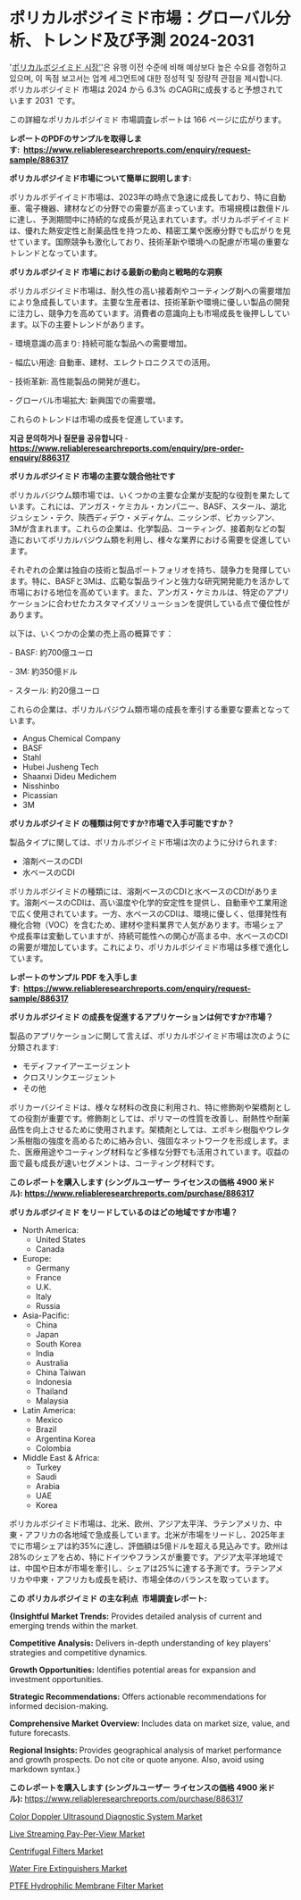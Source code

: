 <p><h1>ポリカルボジイミド市場：グローバル分析、トレンド及び予測 2024-2031</h1></p><p>'<a href="https://www.reliableresearchreports.com/polycarbodiimides-r886317?utm_campaign=107&utm_medium=36&utm_source=Github&utm_content=ia&utm_term=25102024&utm_id=polycarbodiimides">ポリカルボジイミド 시장'</a>'은 유행 이전 수준에 비해 예상보다 높은 수요를 경험하고 있으며, 이 독점 보고서는 업계 세그먼트에 대한 정성적 및 정량적 관점을 제시합니다. ポリカルボジイミド 市場は 2024 から 6.3% のCAGRに成長すると予想されています 2031&nbsp; です。</p>
<p>この詳細なポリカルボジイミド 市場調査レポートは 166 ページに広がります。</p>
<p><strong>レポートのPDFのサンプルを取得します</strong><strong>:&nbsp;&nbsp;<a href="https://www.reliableresearchreports.com/enquiry/request-sample/886317?utm_campaign=107&utm_medium=36&utm_source=Github&utm_content=ia&utm_term=25102024&utm_id=polycarbodiimides">https://www.reliableresearchreports.com/enquiry/request-sample/886317</a></strong></p>
<p><strong>ポリカルボジイミド市場について簡単に説明します:</strong></p>
<p><p>ポリカルボデイイミド市場は、2023年の時点で急速に成長しており、特に自動車、電子機器、建材などの分野での需要が高まっています。市場規模は数億ドルに達し、予測期間中に持続的な成長が見込まれています。ポリカルボデイイミドは、優れた熱安定性と耐薬品性を持つため、精密工業や医療分野でも広がりを見せています。国際競争も激化しており、技術革新や環境への配慮が市場の重要なトレンドとなっています。</p></p>
<p><strong>ポリカルボジイミド 市場における最新の動向と戦略的な洞察</strong></p>
<p><p>ポリカルボジイミド市場は、耐久性の高い接着剤やコーティング剤への需要増加により急成長しています。主要な生産者は、技術革新や環境に優しい製品の開発に注力し、競争力を高めています。消費者の意識向上も市場成長を後押ししています。以下の主要トレンドがあります。</p><p>- 環境意識の高まり: 持続可能な製品への需要増加。</p><p>- 幅広い用途: 自動車、建材、エレクトロニクスでの活用。</p><p>- 技術革新: 高性能製品の開発が進む。</p><p>- グローバル市場拡大: 新興国での需要増。</p><p>これらのトレンドは市場の成長を促進しています。</p></p>
<p><strong>지금 문의하거나 질문을 공유합니다</strong><strong>&nbsp;</strong>-<strong><a href="https://www.reliableresearchreports.com/enquiry/pre-order-enquiry/886317?utm_campaign=107&utm_medium=36&utm_source=Github&utm_content=ia&utm_term=25102024&utm_id=polycarbodiimides">https://www.reliableresearchreports.com/enquiry/pre-order-enquiry/886317</a></strong></p>
<p><strong>ポリカルボジイミド 市場の主要な競合他社です</strong></p>
<p><p>ポリカルバジウム類市場では、いくつかの主要な企業が支配的な役割を果たしています。これには、アンガス・ケミカル・カンパニー、BASF、スタール、湖北ジュシェン・テク、陝西ディデウ・メディケム、ニッシンボ、ピカッシアン、3Mが含まれます。これらの企業は、化学製品、コーティング、接着剤などの製造においてポリカルバジウム類を利用し、様々な業界における需要を促進しています。</p><p>それぞれの企業は独自の技術と製品ポートフォリオを持ち、競争力を発揮しています。特に、BASFと3Mは、広範な製品ラインと強力な研究開発能力を活かして市場における地位を高めています。また、アンガス・ケミカルは、特定のアプリケーションに合わせたカスタマイズソリューションを提供している点で優位性があります。</p><p>以下は、いくつかの企業の売上高の概算です：</p><p>- BASF: 約700億ユーロ</p><p>- 3M: 約350億ドル</p><p>- スタール: 約20億ユーロ</p><p>これらの企業は、ポリカルバジウム類市場の成長を牽引する重要な要素となっています。</p></p>
<p><ul><li>Angus Chemical Company</li><li>BASF</li><li>Stahl</li><li>Hubei Jusheng Tech</li><li>Shaanxi Dideu Medichem</li><li>Nisshinbo</li><li>Picassian</li><li>3M</li></ul></p>
<p><strong>ポリカルボジイミド の種類は何ですか?市場で入手可能ですか？</strong></p>
<p>製品タイプに関しては、ポリカルボジイミド市場は次のように分けられます:</p>
<p><ul><li>溶剤ベースのCDI</li><li>水ベースのCDI</li></ul></p>
<p><p>ポリカルボジイミドの種類には、溶剤ベースのCDIと水ベースのCDIがあります。溶剤ベースのCDIは、高い温度や化学的安定性を提供し、自動車や工業用途で広く使用されています。一方、水ベースのCDIは、環境に優しく、低揮発性有機化合物（VOC）を含むため、建材や塗料業界で人気があります。市場シェアや成長率は変動していますが、持続可能性への関心が高まる中、水ベースのCDIの需要が増加しています。これにより、ポリカルボジイミド市場は多様で進化しています。</p></p>
<p><strong>レポートのサンプル PDF を入手します:&nbsp;</strong><strong>&nbsp;<a href="https://www.reliableresearchreports.com/enquiry/request-sample/886317?utm_campaign=107&utm_medium=36&utm_source=Github&utm_content=ia&utm_term=25102024&utm_id=polycarbodiimides">https://www.reliableresearchreports.com/enquiry/request-sample/886317</a></strong></p>
<p><strong>ポリカルボジイミド の成長を促進するアプリケーションは何ですか?市場？</strong></p>
<p>製品のアプリケーションに関して言えば、ポリカルボジイミド市場は次のように分類されます:</p>
<p><ul><li>モディファイアーエージェント</li><li>クロスリンクエージェント</li><li>その他</li></ul></p>
<p><p>ポリカーバジイミドは、様々な材料の改良に利用され、特に修飾剤や架橋剤としての役割が重要です。修飾剤としては、ポリマーの性質を改善し、耐熱性や耐薬品性を向上させるために使用されます。架橋剤としては、エポキシ樹脂やウレタン系樹脂の強度を高めるために絡み合い、強固なネットワークを形成します。また、医療用途やコーティング材料など多様な分野でも活用されています。収益の面で最も成長が速いセグメントは、コーティング材料です。</p></p>
<p><strong>このレポートを購入します (シングルユーザー ライセンスの価格 4900 米ドル):</strong><strong>&nbsp;<a href="https://www.reliableresearchreports.com/purchase/886317?utm_campaign=107&utm_medium=36&utm_source=Github&utm_content=ia&utm_term=25102024&utm_id=polycarbodiimides">https://www.reliableresearchreports.com/purchase/886317</a></strong></p>
<p><strong>ポリカルボジイミド をリードしているのはどの地域ですか市場？</strong></p>
<p><ul>
    <li>
        North America:
        <ul>
            <li>United States</li>
            <li>Canada</li>
        </ul>
    </li>
    <li>
        Europe:
        <ul>
            <li>Germany</li>
            <li>France</li>
            <li>U.K.</li>
            <li>Italy</li>
            <li>Russia</li>
        </ul>
    </li>
    <li>
        Asia-Pacific:
        <ul>
            <li>China</li>
            <li>Japan</li>
            <li>South Korea</li>
            <li>India</li>
            <li>Australia</li>
            <li>China Taiwan</li>
            <li>Indonesia</li>
            <li>Thailand</li>
            <li>Malaysia</li>
        </ul>
    </li>
    <li>
        Latin America:
        <ul>
            <li>Mexico</li>
            <li>Brazil</li>
            <li>Argentina Korea</li>
            <li>Colombia</li>
        </ul>
    </li>
    <li>
        Middle East & Africa:
        <ul>
            <li>Turkey</li>
            <li>Saudi</li>
            <li>Arabia</li>
            <li>UAE</li>
            <li>Korea</li>
        </ul>
    </li>
    </ul></p>
<p><p>ポリカルボジイミド市場は、北米、欧州、アジア太平洋、ラテンアメリカ、中東・アフリカの各地域で急成長しています。北米が市場をリードし、2025年までに市場シェアは約35%に達し、評価額は5億ドルを超える見込みです。欧州は28%のシェアを占め、特にドイツやフランスが重要です。アジア太平洋地域では、中国や日本が市場を牽引し、シェアは25%に達する予測です。ラテンアメリカや中東・アフリカも成長を続け、市場全体のバランスを取っています。</p></p>
<p><strong>この ポリカルボジイミド の主な利点&nbsp; 市場調査レポート:</strong></p>
<p><strong>{Insightful Market Trends:</strong> Provides detailed analysis of current and emerging trends within the market.</p>
<p><strong>Competitive Analysis:</strong> Delivers in-depth understanding of key players' strategies and competitive dynamics.</p>
<p><strong>Growth Opportunities:</strong> Identifies potential areas for expansion and investment opportunities.</p>
<p><strong>Strategic Recommendations:</strong> Offers actionable recommendations for informed decision-making.</p>
<p><strong>Comprehensive Market Overview: </strong>Includes data on market size, value, and future forecasts.</p>
<p><strong>Regional Insights: </strong>Provides geographical analysis of market performance and growth prospects. Do not cite or quote anyone. Also, avoid using markdown syntax.}</p>
<p><strong>このレポートを購入します (シングルユーザー ライセンスの価格 4900 米ドル):&nbsp;</strong><a href="https://www.reliableresearchreports.com/purchase/886317?utm_campaign=107&utm_medium=36&utm_source=Github&utm_content=ia&utm_term=25102024&utm_id=polycarbodiimides">https://www.reliableresearchreports.com/purchase/886317</a></p>
<p><p><a href="https://github.com/LacThu1/Market-Research-Report-List-1/blob/main/color-doppler-ultrasound-diagnostic-system-market.md?utm_campaign=107&utm_medium=36&utm_source=Github&utm_content=ia&utm_term=25102024&utm_id=polycarbodiimides">Color Doppler Ultrasound Diagnostic System Market</a></p><p><a href="https://www.linkedin.com/pulse/consumer-behavior-shifts-live-streaming-pay-per-view-market-demand-a8jle?utm_campaign=107&utm_medium=36&utm_source=Github&utm_content=ia&utm_term=25102024&utm_id=polycarbodiimides">Live Streaming Pay-Per-View Market</a></p><p><a href="https://github.com/ChristianClark406/Market-Research-Report-List-1/blob/main/centrifugal-filters-market.md?utm_campaign=107&utm_medium=36&utm_source=Github&utm_content=ia&utm_term=25102024&utm_id=polycarbodiimides">Centrifugal Filters Market</a></p><p><a href="https://issuu.com/reportprime-2/docs/water-fire-extinguishers-market-siz_f3301210e281ef?utm_campaign=107&utm_medium=36&utm_source=Github&utm_content=ia&utm_term=25102024&utm_id=polycarbodiimides">Water Fire Extinguishers Market</a></p><p><a href="https://www.linkedin.com/pulse/ptfe-hydrophilic-membrane-filter-market-evolution-key-trends-15unf?utm_campaign=107&utm_medium=36&utm_source=Github&utm_content=ia&utm_term=25102024&utm_id=polycarbodiimides">PTFE Hydrophilic Membrane Filter Market</a></p></p>
<p>&nbsp;</p>